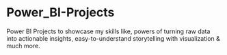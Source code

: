 # Power_BI-Projects
Power BI Projects to showcase my skills like, powers of turning raw data into actionable insights, easy-to-understand storytelling with visualization &amp; much more.
